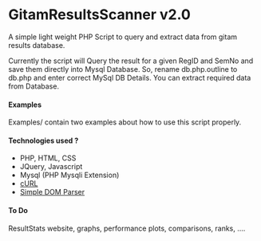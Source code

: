 # GitamResultsScanner v2.0

A simple light weight PHP Script to query and extract data from gitam results database.

Currently the script will Query the result for a given RegID and SemNo and save them directly into Mysql Database.
So, rename db.php.outline to db.php and enter correct MySql DB Details. You can extract required data from Database.

#### Examples

Examples/ contain two examples about how to use this script properly.

#### Technologies used ?

* PHP, HTML, CSS
* JQuery, Javascript
* Mysql (PHP Mysqli Extension)
* [cURL](http://curl.haxx.se/)
* [Simple DOM Parser](http://simplehtmldom.sourceforge.net/)

#### To Do

ResultStats website, graphs, performance plots, comparisons, ranks, ....
